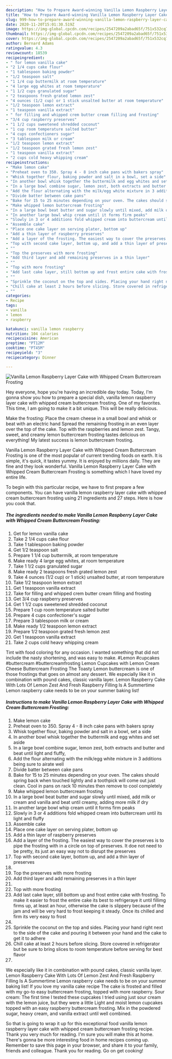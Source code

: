 ```yaml
---
description: "How to Prepare Award-winning Vanilla Lemon Raspberry Layer Cake with Whipped Cream Buttercream Frosting"
title: "How to Prepare Award-winning Vanilla Lemon Raspberry Layer Cake with Whipped Cream Buttercream Frosting"
slug: 999-how-to-prepare-award-winning-vanilla-lemon-raspberry-layer-cake-with-whipped-cream-buttercream-frosting
date: 2020-11-20T15:01:30.519Z
image: https://img-global.cpcdn.com/recipes/2547209a2abad65f/751x532cq70/vanilla-lemon-raspberry-layer-cake-with-whipped-cream-buttercream-frosting-recipe-main-photo.jpg
thumbnail: https://img-global.cpcdn.com/recipes/2547209a2abad65f/751x532cq70/vanilla-lemon-raspberry-layer-cake-with-whipped-cream-buttercream-frosting-recipe-main-photo.jpg
cover: https://img-global.cpcdn.com/recipes/2547209a2abad65f/751x532cq70/vanilla-lemon-raspberry-layer-cake-with-whipped-cream-buttercream-frosting-recipe-main-photo.jpg
author: Bernard Adams
ratingvalue: 4.3
reviewcount: 18539
recipeingredient:
- " for lemon vanilla cake"
- "2 1/4 cups cake flour"
- "1 tablespoon baking powder"
- "1/2 teaspoon salt"
- "1 1/4 cup buttermilk at room temperature"
- "4 large egg whites at room temperature"
- "1 1/2 cups granulated sugar"
- "2 teaspoons fresh grated lemon zest"
- "4 ounces (1/2 cup) or 1 stick unsalted butter at room temperature"
- "1/2 teaspoon lemon extract"
- "1 teaspoon vanilla extract"
- " for filling and whipped crem butter cream filling and frosting"
- "3/4 cup raspberry preserves"
- "1 1/2 cups sweetened shredded coconut"
- "1 cup room temperature salted butter"
- "4 cups confectioners sugar"
- "3 tablespoon milk or cream"
- "1/2 teaspoon lemon extract"
- "1/2 teaspoon grated fresh lemon zest"
- "1 teaspoon vanilla extract"
- "2 cups cold heavy whipping cream"
recipeinstructions:
- "Make lemon cake"
- "Preheat oven to 350. Spray 4 - 8 inch cake pans with bakers spray"
- "Whisk together flour, baking powder and salt in a bowl, set a side"
- "In another bowl whisk together the buttermilk and egg whites and set aside"
- "In a large bowl combine sugar, lemon zest, both extracts and butter and beat until light and fluffy,"
- "Add the flour alternating with the milk/egg white mixture in 3 additions being sure to airate well"
- "Divide batter between cake pans"
- "Bake for 15 to 25 minutes depending on your oven. The cakes should spring back when touched lightly and a toothpick will come out just clean. Cool in pans on rack 10 minutes then remove to cool completely"
- "Make whipped lemon buttercream frosting"
- "In a large bowl beat butter and sugar slowly until mixed, add milk or cream and vanilla and beat until creamy, adding more milk if dry"
- "In another large bowl whip cream until it forms firm peaks"
- "Slowly in 3 or 4 additions fold whipped cream into buttercream until its light and fluffy"
- "Assemble cake"
- "Place one cake layer on serving plater, bottom up"
- "Add a thin layer of raspberry preserves"
- "Add a layer of the frosting. The easiest way to cover the preserves is to pipe the frosting with in a circle on top of preserves. It doe not need to be pretty, its just an easy way not to disrupt the preserves"
- "Top with second cake layer, bottom up, and add a thin layer of preserves"
- ""
- "Top the preserves with more frosting"
- "Add third layer and add remaining preserves in a thin layer"
- ""
- "Top with more frosting"
- "Add last cake layer, still bottom up and frost entire cake with frosting. To make it easier to frost the entire cake its best to refrigeraye it until fillimg firms up, at least an hour, otherwise the cake is slippery because of the jam and will be very hard to frost keeping it steady. Once its chilled and firm its very easy to frost"
- ""
- "Sprinkle the coconut on the top and sides. Placing your hand right next to the side of the cake and pouring it between your hand and the cake to get it to adhere"
- "Chill cake at least 2 hours before slicing. Store covered in refrigerator but be sure to bring slices to room temperature before serving for best flavor"
- ""
categories:
- Recipe
tags:
- vanilla
- lemon
- raspberry

katakunci: vanilla lemon raspberry 
nutrition: 104 calories
recipecuisine: American
preptime: "PT12M"
cooktime: "PT45M"
recipeyield: "3"
recipecategory: Dinner

---
```



![Vanilla Lemon Raspberry Layer Cake with Whipped Cream Buttercream Frosting](https://img-global.cpcdn.com/recipes/2547209a2abad65f/751x532cq70/vanilla-lemon-raspberry-layer-cake-with-whipped-cream-buttercream-frosting-recipe-main-photo.jpg)

Hey everyone, hope you're having an incredible day today. Today, I'm gonna show you how to prepare a special dish, vanilla lemon raspberry layer cake with whipped cream buttercream frosting. One of my favorites. This time, I am going to make it a bit unique. This will be really delicious.

Make the frosting: Place the cream cheese in a small bowl and whisk or beat with an electric hand Spread the remaining frosting in an even layer over the top of the cake. Top with the raspberries and lemon zest. Tangy, sweet, and creamy lemon buttercream frosting tastes delicious on everything! My latest success is lemon buttercream frosting.

Vanilla Lemon Raspberry Layer Cake with Whipped Cream Buttercream Frosting is one of the most popular of current trending foods on earth. It is simple, it's quick, it tastes yummy. It is enjoyed by millions daily. They are fine and they look wonderful. Vanilla Lemon Raspberry Layer Cake with Whipped Cream Buttercream Frosting is something which I have loved my entire life.


To begin with this particular recipe, we have to first prepare a few components. You can have vanilla lemon raspberry layer cake with whipped cream buttercream frosting using 21 ingredients and 27 steps. Here is how you cook that.

<!--inarticleads1-->

##### The ingredients needed to make Vanilla Lemon Raspberry Layer Cake with Whipped Cream Buttercream Frosting:

1. Get  for lemon vanilla cake
1. Take 2 1/4 cups cake flour
1. Take 1 tablespoon baking powder
1. Get 1/2 teaspoon salt
1. Prepare 1 1/4 cup buttermilk, at room temperature
1. Make ready 4 large egg whites, at room temperature
1. Take 1 1/2 cups granulated sugar
1. Make ready 2 teaspoons fresh grated lemon zest
1. Take 4 ounces (1/2 cup) or 1 stick) unsalted butter, at room temperature
1. Take 1/2 teaspoon lemon extract
1. Get 1 teaspoon vanilla extract
1. Take  for filling and whipped crem butter cream filling and frosting
1. Get 3/4 cup raspberry preserves
1. Get 1 1/2 cups sweetened shredded coconut
1. Prepare 1 cup room temperature salted butter
1. Prepare 4 cups confectioner&#39;s sugar
1. Prepare 3 tablespoon milk or cream
1. Make ready 1/2 teaspoon lemon extract
1. Prepare 1/2 teaspoon grated fresh lemon zest
1. Get 1 teaspoon vanilla extract
1. Take 2 cups cold heavy whipping cream


Tint with food coloring for any occasion. I wanted something that did not include the nasty shortening, and was easy to make. #Lemon #cupcakes #buttercream #buttercreamfrosting Lemon Cupcakes with Lemon Cream Cheese Buttercream Frosting The Toasty Lemon buttercream is one of those frostings that goes on almost any dessert. We especially like it in combination with pound cakes, classic vanilla layer. Lemon Raspberry Cake With Lots Of Lemon Zest And Fresh Raspberry Filling Is A Summertime Lemon raspberry cake needs to be on your summer baking list! 

<!--inarticleads2-->

##### Instructions to make Vanilla Lemon Raspberry Layer Cake with Whipped Cream Buttercream Frosting:

1. Make lemon cake
1. Preheat oven to 350. Spray 4 - 8 inch cake pans with bakers spray
1. Whisk together flour, baking powder and salt in a bowl, set a side
1. In another bowl whisk together the buttermilk and egg whites and set aside
1. In a large bowl combine sugar, lemon zest, both extracts and butter and beat until light and fluffy,
1. Add the flour alternating with the milk/egg white mixture in 3 additions being sure to airate well
1. Divide batter between cake pans
1. Bake for 15 to 25 minutes depending on your oven. The cakes should spring back when touched lightly and a toothpick will come out just clean. Cool in pans on rack 10 minutes then remove to cool completely
1. Make whipped lemon buttercream frosting
1. In a large bowl beat butter and sugar slowly until mixed, add milk or cream and vanilla and beat until creamy, adding more milk if dry
1. In another large bowl whip cream until it forms firm peaks
1. Slowly in 3 or 4 additions fold whipped cream into buttercream until its light and fluffy
1. Assemble cake
1. Place one cake layer on serving plater, bottom up
1. Add a thin layer of raspberry preserves
1. Add a layer of the frosting. The easiest way to cover the preserves is to pipe the frosting with in a circle on top of preserves. It doe not need to be pretty, its just an easy way not to disrupt the preserves
1. Top with second cake layer, bottom up, and add a thin layer of preserves
1. 
1. Top the preserves with more frosting
1. Add third layer and add remaining preserves in a thin layer
1. 
1. Top with more frosting
1. Add last cake layer, still bottom up and frost entire cake with frosting. To make it easier to frost the entire cake its best to refrigeraye it until fillimg firms up, at least an hour, otherwise the cake is slippery because of the jam and will be very hard to frost keeping it steady. Once its chilled and firm its very easy to frost
1. 
1. Sprinkle the coconut on the top and sides. Placing your hand right next to the side of the cake and pouring it between your hand and the cake to get it to adhere
1. Chill cake at least 2 hours before slicing. Store covered in refrigerator but be sure to bring slices to room temperature before serving for best flavor
1. 


We especially like it in combination with pound cakes, classic vanilla layer. Lemon Raspberry Cake With Lots Of Lemon Zest And Fresh Raspberry Filling Is A Summertime Lemon raspberry cake needs to be on your summer baking list! If you love my vanilla cake recipe The cake is frosted and filled with my go-to easy buttercream frosting, topped with more raspberry. Sour cream: The first time I tested these cupcakes I tried using just sour cream with the lemon juice, but they were a little Light and moist lemon cupcakes topped with an easy raspberry buttercream frosting. Mix in the powdered sugar, heavy cream, and vanilla extract until well combined. 

So that is going to wrap it up for this exceptional food vanilla lemon raspberry layer cake with whipped cream buttercream frosting recipe. Thank you very much for reading. I'm sure you will make this at home. There's gonna be more interesting food in home recipes coming up. Remember to save this page in your browser, and share it to your family, friends and colleague. Thank you for reading. Go on get cooking!

